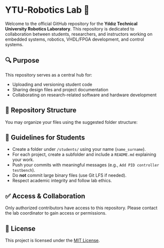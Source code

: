 # YTU-Robotics Lab 🤖
Welcome to the official GitHub repository for the **Yıldız Technical University Robotics Laboratory**. This repository is dedicated to collaboration between students, researchers, and instructors working on embedded systems, robotics, VHDL/FPGA development, and control systems.

## 🔍 Purpose
This repository serves as a central hub for:
- Uploading and versioning student code
- Sharing design files and project documentation
- Collaborating on research-related software and hardware development

## 📁 Repository Structure
You may organize your files using the suggested folder structure:

## 📌 Guidelines for Students
- Create a folder under `/students/` using your name (`name_surname`).
- For each project, create a subfolder and include a `README.md` explaining your work.
- Push your commits with meaningful messages (e.g., `Add PID controller testbench`).
- Do **not** commit large binary files (use Git LFS if needed).
- Respect academic integrity and follow lab ethics.

## ✅ Access & Collaboration
Only authorized contributors have access to this repository. Please contact the lab coordinator to gain access or permissions.

## 📄 License
This project is licensed under the [MIT License](LICENSE).
